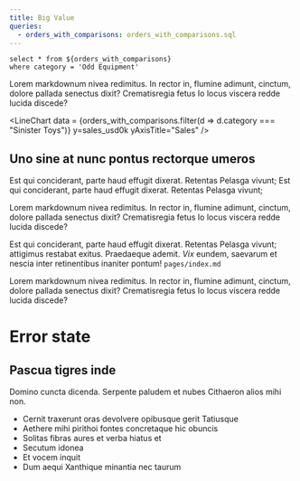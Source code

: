 ```yaml
---
title: Big Value
queries:
  - orders_with_comparisons: orders_with_comparisons.sql
---
```


```owc
select * from ${orders_with_comparisons}
where category = 'Odd Equipment'
```

<BigValue 
data = {owc} 
value=sales_usd0k
sparkline=month
comparison=sales_change_pct0
comparisonTitle="vs. Last Month"
sparklineType=area
sparklineConnect=true
/>

<BigValue data = {owc} 
value=num_orders_num0
title="Orders"
sparkline=month
sparklineType=bar
comparison=num_orders_change_pct0
comparisonTitle="vs. Last Month"
sparklineColor=maroon
sparklineDateFmt=shortdate
sparklineConnect=true
/>

<BigValue data = {owc} 
value=aov_usd2
title="AOV ($)"
sparkline=month
comparison=aov_change_pct0
comparisonTitle="vs. Last Month"
sparklineColor=navy
sparklineDateFmt=mmm
sparklineYScale=true
sparklineConnect=true
/> 


Lorem markdownum nivea redimitus. In rector in, flumine adimunt, cinctum, dolore
pallada senectus dixit? Crematisregia fetus Io locus viscera redde lucida
discede?

<LineChart
data = {orders_with_comparisons.filter(d => d.category === "Sinister Toys")}
y=sales_usd0k
yAxisTitle="Sales"
/>

## Uno sine at nunc pontus rectorque umeros

Est qui conciderant, parte haud effugit dixerat. Retentas Pelasga vivunt; Est qui conciderant, parte haud effugit dixerat. Retentas Pelasga vivunt;

Lorem markdownum nivea redimitus. In rector in, flumine adimunt, cinctum, dolore
pallada senectus dixit? Crematisregia fetus Io locus viscera redde lucida
discede?

Est qui conciderant, parte haud effugit dixerat. Retentas Pelasga vivunt;
attigimus restabat exitus. Praedaeque ademit. _Vix_ eundem, saevarum et nescia
inter retinentibus inaniter pontum! `pages/index.md`

Lorem markdownum nivea redimitus. In rector in, flumine adimunt, cinctum, dolore
pallada senectus dixit? Crematisregia fetus Io locus viscera redde lucida
discede?

# Error state
<BigValue 
data = {orders_with_comparisons} 
/>


## Pascua tigres inde

Domino cuncta dicenda. Serpente paludem et nubes Cithaeron alios mihi non.

- Cernit traxerunt oras devolvere opibusque gerit Tatiusque
- Aethere mihi pirithoi fontes concretaque hic obuncis
- Solitas fibras aures et verba hiatus et
- Secutum idonea
- Et vocem inquit
- Dum aequi Xanthique minantia nec taurum
